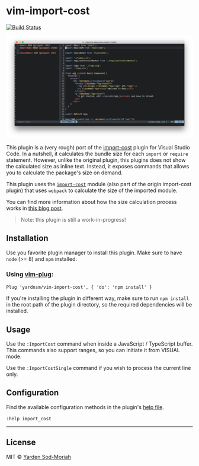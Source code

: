 # vim-import-cost

[![Build Status](https://travis-ci.org/yardnsm/vim-import-cost.svg?branch=master)](https://travis-ci.org/yardnsm/vim-import-cost)

![](media/screenshot.png)

This plugin is a (very rough) port of the [import-cost](https://github.com/wix/import-cost) plugin
for Visual Studio Code. In a nutshell, it calculates the bundle size for each `import` or `require`
statement. However, unlike the original plugin, this plugins does not show the calculated size as
inline text. Instead, it exposes commands that allows you to calculate the package's size on demand.

This plugin uses the
[`import-cost`](https://github.com/wix/import-cost/tree/master/packages/import-cost) module (also
part of the origin import-cost plugin) that uses `webpack` to calculate the size of the imported
module.

You can find more information about how the size calculation process works in [this blog
post](https://hackernoon.com/keep-your-bundle-size-under-control-with-import-cost-vscode-extension-5d476b3c5a76).

> Note: this plugin is still a work-in-progress!

## Installation

Use you favorite plugin manager to install this plugin. Make sure to have `node` (>= 8) and `npm`
installed.

### Using [vim-plug](https://github.com/junegunn/vim-plug):

```vim
Plug 'yardnsm/vim-import-cost', { 'do': 'npm install' }
```

If you're installing the plugin in different way, make sure to run `npm install` in the root path of
the plugin directory, so the required dependencies will be installed.

## Usage

Use the `:ImportCost` command when inside a JavaScript / TypeScript buffer. This commands also
support ranges, so you can initiate it from VISUAL mode.

Use the `:ImportCostSingle` command if you wish to process the current line only.

## Configuration

Find the available configuration methods in the plugin's [help file](./doc/import_cost.txt).

```vim
:help import_cost
```

---

## License

MIT © [Yarden Sod-Moriah](http://yardnsm.net/)
